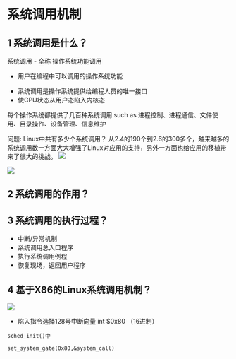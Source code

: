 # 系统调用机制

## 1 系统调用是什么？

系统调用 - 全称 操作系统功能调用
 - 用户在编程中可以调用的操作系统功能
* 系统调用是操作系统提供给编程人员的唯一接口
* 使CPU状态从用户态陷入内核态

每个操作系统都提供了几百种系统调用
such as 进程控制、进程通信、文件使用、目录操作、设备管理、信息维护

问题: Linux中共有多少个系统调用？
从2.4的190个到2.6的300多个，越来越多的系统调用数一方面大大增强了Linux对应用的支持，另外一方面也给应用的移植带来了很大的挑战。
![](http://ww2.sinaimg.cn/large/006tNc79gy1g3wz48tlbpj30vv0hfdhj.jpg)


![](http://ww2.sinaimg.cn/large/006tNc79gy1g3wz6of5q6j30xy0li7sm.jpg
)
## 2 系统调用的作用？

## 3 系统调用的执行过程？
* 中断/异常机制
* 系统调用总入口程序
* 执行系统调用例程
* 恢复现场，返回用户程序

## 4 基于X86的Linux系统调用机制？
![](http://ww1.sinaimg.cn/large/006tNc79gy1g3wzhfvl19j30r70d8q67.jpg)

* 陷入指令选择128号中断向量
    int $0x80 （16进制）

```
sched_init()中

set_system_gate(0x80,&system_call)
```



